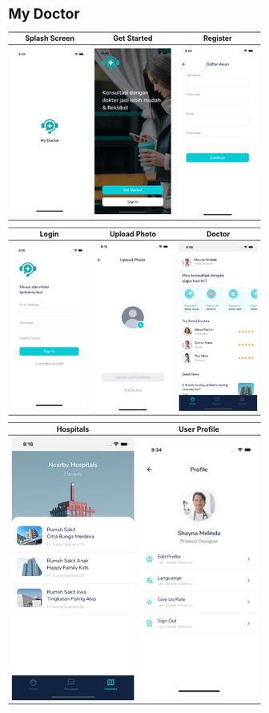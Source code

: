 # My Doctor

| Splash Screen | Get Started  | Register  |
| ------------- | ------- | --------------- |
| <img src="https://raw.githubusercontent.com/ryanadhitama/mydoctor/master/screenshot/01.splash-screen.png" alt="drawing" /> | <img src="https://raw.githubusercontent.com/ryanadhitama/mydoctor/master/screenshot/02.get-started.png" alt="drawing" /> | <img src="https://raw.githubusercontent.com/ryanadhitama/mydoctor/master/screenshot/03.register.png" alt="drawing" /> |

| Login | Upload Photo  | Doctor  |
| ------------- | ------- | --------------- |
| <img src="https://raw.githubusercontent.com/ryanadhitama/mydoctor/master/screenshot/04.login.png" alt="drawing" /> | <img src="https://raw.githubusercontent.com/ryanadhitama/mydoctor/master/screenshot/05.upload-photo.png" alt="drawing" /> | <img src="https://raw.githubusercontent.com/ryanadhitama/mydoctor/master/screenshot/06.doctor.png" alt="drawing" /> |

| Hospitals | User Profile |
| ------------- | ------- | 
| <img src="https://raw.githubusercontent.com/ryanadhitama/mydoctor/master/screenshot/07.hospitals.png" alt="drawing" /> | <img src="https://raw.githubusercontent.com/ryanadhitama/mydoctor/master/screenshot/08.user-profile.png" alt="drawing" /> | 
